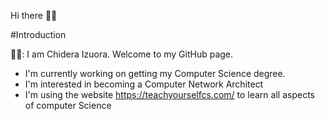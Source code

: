 Hi there 👋🏾

#Introduction

🧔🏾: I am Chidera Izuora. Welcome to my GitHub page.
- I'm currently working on getting my Computer Science degree.
- I'm interested in becoming a Computer Network Architect
- I'm using the website https://teachyourselfcs.com/ to learn all aspects of computer Science

